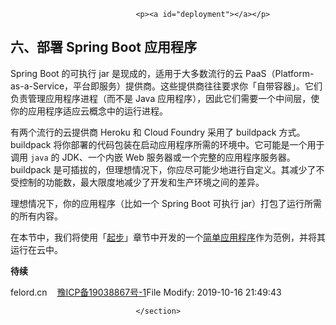 <section class="normal markdown-section">
                                
                                <p><a id="deployment"></a></p>
<h1 id="六、部署-spring-boot-应用程序">六、部署 Spring Boot 应用程序</h1>
<p>Spring Boot 的可执行 jar 是现成的，适用于大多数流行的云 PaaS（Platform-as-a-Service，平台即服务）提供商。这些提供商往往要求你「自带容器」。它们负责管理应用程序进程（而不是 Java 应用程序），因此它们需要一个中间层，使你的应用程序适应云概念中的运行进程。</p>
<p>有两个流行的云提供商 Heroku 和 Cloud Foundry 采用了 buildpack 方式。buildpack 将你部署的代码包装在启动应用程序所需的环境中。它可能是一个用于调用 <code>java</code> 的 JDK、一个内嵌 Web 服务器或一个完整的应用程序服务器。buildpack 是可插拔的，但理想情况下，你应尽可能少地进行自定义。其减少了不受控制的功能数，最大限度地减少了开发和生产环境之间的差异。</p>
<p>理想情况下，你的应用程序（比如一个 Spring Boot 可执行 jar）打包了运行所需的所有内容。</p>
<p>在本节中，我们将使用「<a href="getting-started.html">起步</a>」章节中开发的一个<a href="getting-started.html#getting-started-first-application">简单应用程序</a>作为范例，并将其运行在云中。</p>
<p><strong>待续</strong></p>
<footer class="page-footer"><span class="copyright">felord.cn</span>&nbsp; &nbsp; <a href="http://beian.miit.gov.cn/" class="copyright-links" target="_blank" rel="nofollow">豫ICP备19038867号-1</a><span class="footer-modification">File Modify:
2019-10-16 21:49:43
</span></footer>
                                
                                </section>